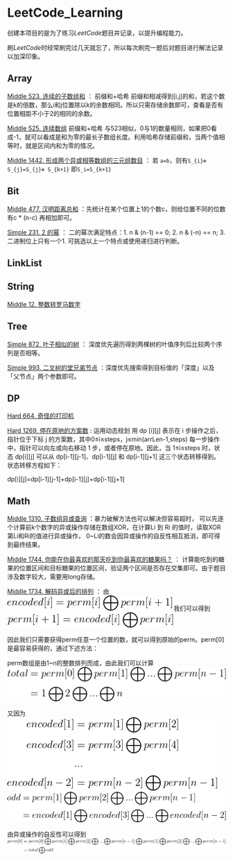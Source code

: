# LeetCode_Learning
创建本项目的是为了练习*LeetCode*题目并记录，以提升编程能力。

刷*LeetCode*时经常刷完过几天就忘了，所以每次刷完一题后对题目进行解法记录以加深印象。
## Array
[Middle 523. 连续的子数组和](https://leetcode-cn.com/problems/continuous-subarray-sum/) ： 前缀和+哈希  前缀和相减得到[i,j]的和，若这个数是k的倍数，那么i和j位置除以k的余数相同。所以只需存储余数即可，查看是否有位置相距不小于2的相同的余数。

[Middle 525. 连续数组](https://leetcode-cn.com/problems/contiguous-array/) 前缀和+哈希  与523相似，0与1的数量相同，如果把0看成-1，就可以看成是和为零的最长子数组长度。利用哈希存储前缀和，当两个值相等时，就是区间内和为零的情况。

[Middle 1442. 形成两个异或相等数组的三元组数目](https://leetcode-cn.com/problems/count-triplets-that-can-form-two-arrays-of-equal-xor/) ：
若 `a=b`，则有`S_{i}⊕ S_{j}=S_{j}⊕ S_{k+1}` 即`S_i=S_{k+1}`
## Bit
[Middle 477. 汉明距离总和](https://leetcode-cn.com/problems/total-hamming-distance) ：先统计在某个位置上1的个数c，则给位置不同的位数有c * (n-c) 再相加即可。

[Simple 231. 2 的幂](https://leetcode-cn.com/problems/power-of-two/) ： 二的幂次满足特点：1. n & (n-1) == 0; 2. n & (-n) == n; 3. 二进制位上只有一个1.   可挑选以上一个特点或使用递归进行判断。
## LinkList

## String
[Middle 12. 整数转罗马数字](https://leetcode-cn.com/problems/integer-to-roman)

## Tree
[Simple 872. 叶子相似的树](https://leetcode-cn.com/problems/leaf-similar-trees) ：
深度优先遍历得到两棵树的叶值序列后比较两个序列是否相等。

[Simple 993. 二叉树的堂兄弟节点](https://leetcode-cn.com/problems/cousins-in-binary-tree) ：深度优先搜索得到目标值的「深度」以及「父节点」两个参数即可。
## DP
[Hard 664. 奇怪的打印机](https://leetcode-cn.com/problems/strange-printer)

[Hard 1269. 停在原地的方案数](https://leetcode-cn.com/problems/number-of-ways-to-stay-in-the-same-place-after-some-steps) :
运用动态规划 用 dp [i][j] 表示在 i 步操作之后，指针位于下标 j 的方案数，其中0≤i≤steps，j≤min(arrLen-1,steps)
每一步操作中，指针可以向左或向右移动 1 步，或者停在原地。因此，当 1≤i≤steps 时，状态 dp[i][j] 可以从 dp[i-1][j-1]、dp[i-1][j] 和 dp[i-1][j+1] 这三个状态转移得到。状态转移方程如下：

dp[i][j]=dp[i-1][j-1]+dp[i-1][j]+dp[i-1][j+1]


## Math
[Middle 1310. 子数组异或查询](https://leetcode-cn.com/problems/decode-xored-permutation) ：暴力破解方法也可以解决但容易超时，
可以先逐个计算前k个数字的异或操作存储在数组XOR，在计算Li 到 Ri 的值时，读取XOR第Li和Ri的值进行异或操作，
0~Li的数会因异或操作的自反性相互抵消，即可得到最终结果。

[Middle 1744. 你能在你最喜欢的那天吃到你最喜欢的糖果吗？](https://leetcode-cn.com/problems/can-you-eat-your-favorite-candy-on-your-favorite-day/) ： 计算能吃到的糖果的位置区间和目标糖果的位置区间，验证两个区间是否存在交集即可。由于题目涉及数字较大，需要用long存储。

[Middle 1734. 解码异或后的排列](https://leetcode-cn.com/problems/decode-xored-permutation) ：
由 ![image](pics/Problem_1734/Problem_1734_1.gif) 我们可以得到 ![image](pics/Problem_1734/Problem_1734_2.gif)

因此我们只需要获得perm任意一个位置的数，就可以得到原始的perm。perm[0]是最容易获得的，通过下述方法：

perm数组是由1~n的整数排列而成，由此我们可以计算 ![image](pics/Problem_1734/Problem_1734_3.gif)

又因为
![image](pics/Problem_1734/Problem_1734_4.gif)
![image](pics/Problem_1734/Problem_1734_5.gif)

由异或操作的自反性可以得到
![image](pics/Problem_1734/Problem_1734_6.gif)

